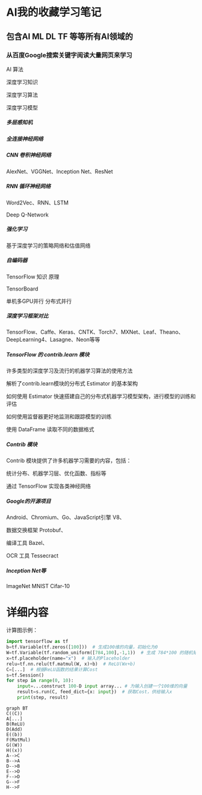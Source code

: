 # AI我的收藏学习笔记

## 包含AI ML DL TF 等等所有AI领域的

### 从百度Google搜索关键字阅读大量网页来学习

AI 算法

深度学习知识

深度学习算法

深度学习模型

##### 多层感知机

##### 全连接神经网络

##### CNN 卷积神经网络

AlexNet、VGGNet、Inception Net、ResNet

##### RNN 循环神经网络

Word2Vec、RNN、LSTM

Deep Q-Network

##### 强化学习

基于深度学习的策略网络和估值网络

##### 自编码器

TensorFlow 知识 原理

TensorBoard

单机多GPU并行  分布式并行

##### 深度学习框架对比

TensorFlow、Caffe、Keras、CNTK、Torch7、MXNet、Leaf、Theano、DeepLearning4、Lasagne、Neon等等

##### TensorFlow 的 contrib.learn 模块

许多类型的深度学习及流行的机器学习算法的使用方法

解析了contrib.learn模块的分布式 Estimator 的基本架构

如何使用 Estimator 快速搭建自己的分布式机器学习模型架构，进行模型的训练和评估

如何使用监督器更好地监测和跟踪模型的训练

使用 DataFrame 读取不同的数据格式

##### Contrib 模块

Contrib 模块提供了许多机器学习需要的内容，包括：

统计分布、机器学习层、优化函数、指标等

通过 TensorFlow 实现各类神经网络

##### Google的开源项目

Android、Chromium、Go、JavaScript引擎 V8、

数据交换框架 Protobuf、

编译工具 Bazel、

OCR 工具 Tessecract

##### Inception Net等

ImageNet MNIST Cifar-10





# 详细内容

计算图示例：

```python
import tensorflow as tf
b=tf.Variable(tf.zeros([100]))  # 生成100维的向量，初始化为0
W=tf.Variable(tf.random_uniform([784,100],-1,1))  # 生成 784*100 的随机矩阵 W
x=tf.placeholder(name="x")  # 输入的Placeholder
relu=tf.nn.relu(tf.matmul(W, x)+b)  # ReLU(Wx+b)
C=[...]  # 根据ReLU函数的结果计算Cost
s=tf.Session()
for step in range(0, 10):
    input=...construct 100-D input array... # 为输入创建一个100维的向量
    result=s.run(C, feed_dict={x: input})  # 获取Cost，供给输入x
    print(step, result)
```

```mermaid
graph BT
C((C))
A[...]
B(ReLU)
D(Add)
E((b))
F(MatMul)
G((W))
H((x))
A-->C
B-->A
D-->B
E-->D
F-->D
G-->F
H-->F
```

